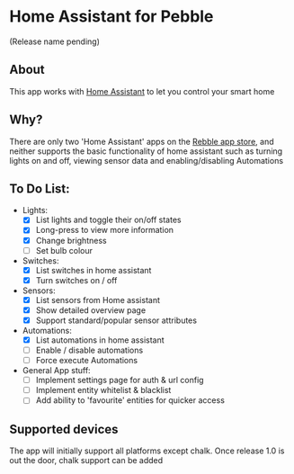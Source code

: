 # Home Assistant for Pebble
(Release name pending)

## About
This app works with [Home Assistant](http://hass.io) to let you control your smart home

## Why?

There are only two 'Home Assistant' apps on the [Rebble app store](https://apps.rebble.io), and neither supports the basic functionality of home assistant such as turning lights on and off, viewing sensor data and enabling/disabling Automations

## To Do List:

- Lights:
  - [X] List lights and toggle their on/off states
  - [X] Long-press to view more information
  - [X] Change brightness
  - [ ] Set bulb colour
- Switches:
  - [X] List switches in home assistant
  - [X] Turn switches on / off
- Sensors:
  - [X] List sensors from Home assistant
  - [X] Show detailed overview page
  - [X] Support standard/popular sensor attributes
- Automations:
  - [X] List automations in home assistant
  - [ ] Enable / disable automations
  - [ ] Force execute Automations
- General App stuff:
  - [ ] Implement settings page for auth & url config
  - [ ] Implement entity whitelist & blacklist
  - [ ] Add ability to 'favourite' entities for quicker access

## Supported devices
The app will initially support all platforms except chalk. Once release 1.0 is out the door, chalk support can be added
